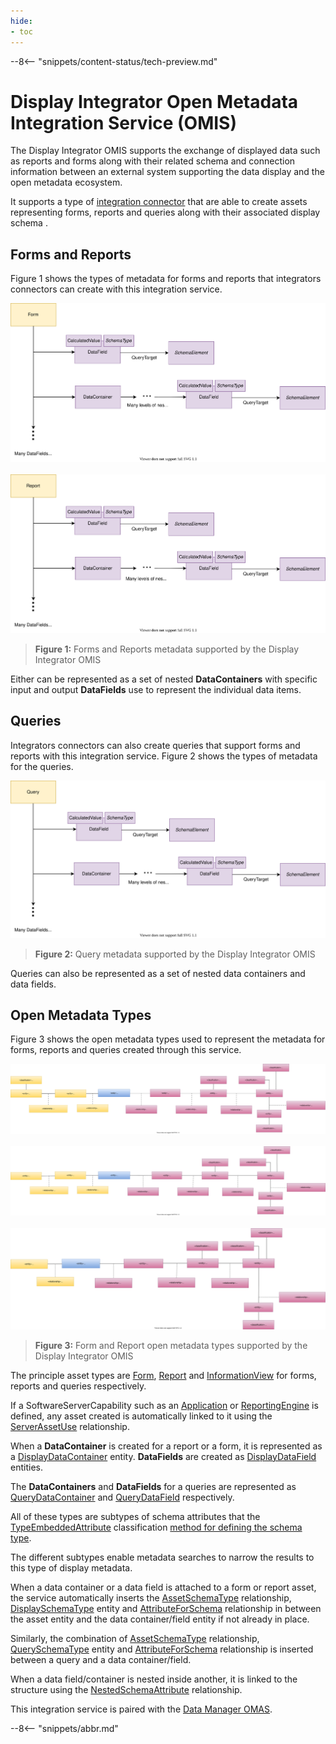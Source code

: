 ```yaml
---
hide:
- toc
---
```


<!-- SPDX-License-Identifier: CC-BY-4.0 -->
<!-- Copyright Contributors to the Egeria project. -->

--8<-- "snippets/content-status/tech-preview.md"

# Display Integrator Open Metadata Integration Service (OMIS)

The Display Integrator OMIS supports the exchange of displayed data such as reports and forms along with their related
schema and
connection information between an external system supporting the data display
and the open metadata ecosystem.

It supports a type of [integration connector](/concepts/integration-connector)
that are able to create assets representing forms, reports and queries
along with their associated display schema .

## Forms and Reports

Figure 1 shows the types of metadata for forms and reports that integrators connectors can create with this integration service.


![Figure 1 - Form](/services/omas/data-manager/form-model.svg)
<br><br>
![Figure 1 - Report](/services/omas/data-manager/report-model.svg)
> **Figure 1:** Forms and Reports metadata supported by the Display Integrator OMIS 

Either can be represented as a set of nested **DataContainers** with specific input and output
**DataFields** use to represent the individual data items. 


## Queries

Integrators connectors can also create queries that support forms and reports with this integration service.
Figure 2 shows the types of metadata for the queries.

![Figure 2 - InformationView](/services/omas/data-manager/information-view-model.svg)
> **Figure 2:** Query metadata supported by the Display Integrator OMIS 

Queries can also be represented as a set of nested data containers and data fields.

## Open Metadata Types

Figure 3 shows the open metadata types used to represent the metadata for forms, reports and queries
created through this service.

![Figure 3 - Form](/services/omas/data-manager/form-open-metadata-types.svg)
<br><br>
![Figure 3 - Report](/services/omas/data-manager/report-open-metadata-types.svg)
<br><br>
![Figure 2 - InformationView](/services/omas/data-manager/information-view-open-metadata-types.svg)
> **Figure 3:** Form and Report open metadata types supported by the Display Integrator OMIS 

The principle asset types are
[Form](/types/2/0239-Reports),
[Report](/types/2/0239-Reports) and
[InformationView](/types/2/0235-Information-View)
for forms, reports and queries respectively.

If a SoftwareServerCapability such as an
[Application](/types/0/0050-Applications-and-Processes) or 
[ReportingEngine](/types/0/0055-Data-Processing-Engines) is defined,
any asset created is automatically linked to it using the
[ServerAssetUse](/types/0/0045-Servers-and-Assets)
relationship.

When a **DataContainer** is created for a report or a form, it is represented as a
[DisplayDataContainer](/types/5/0537-Display-Schemas) entity.
**DataFields** are created as
[DisplayDataField](/types/5/0537-Display-Schemas) entities.

The **DataContainers** and **DataFields** for a queries are represented as
[QueryDataContainer](/types/5/0537-Display-Schemas) and
[QueryDataField](/types/5/0537-Display-Schemas) respectively.

All of these types are subtypes of schema attributes that
the [TypeEmbeddedAttribute](/types/5/0505-Schema-Attributes)
classification [method for defining the schema type](/concepts/schema).

The different subtypes enable metadata searches to narrow the results to this type of display metadata.

When a data container or a data field is attached to a form or report asset, the service automatically inserts the
[AssetSchemaType](/types/5/0503-Asset-Schema) relationship,
[DisplaySchemaType](/types/5/0537-Display-Schemas) entity and
[AttributeForSchema](/types/5/0505-Schema-Attributes) relationship
in between the asset entity and the data container/field entity if not already in place.

Similarly, the combination of
[AssetSchemaType](/types/5/0503-Asset-Schema) relationship,
[QuerySchemaType](/types/5/0537-Display-Schemas) entity and
[AttributeForSchema](/types/5/0505-Schema-Attributes.svg) relationship
is inserted between a query and a data container/field.

When a data field/container is nested inside another, it is 
linked to the structure using the
[NestedSchemaAttribute](/types/5/0505-Schema-Attributes.svg) relationship.


This integration service is paired with the [Data Manager OMAS](/services/omas/data-manager/overview).

--8<-- "snippets/abbr.md"